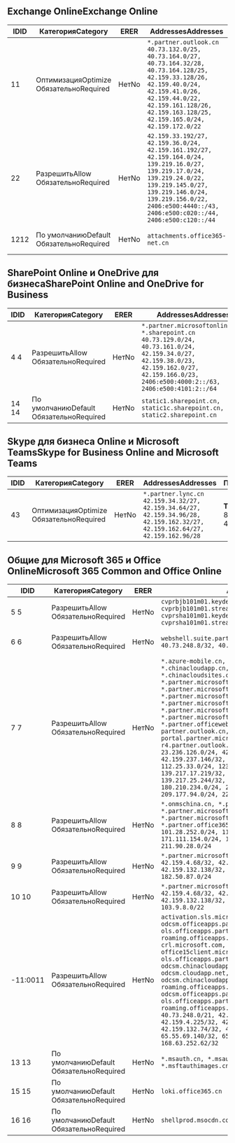<!--THIS FILE IS AUTOMATICALLY GENERATED. MANUAL CHANGES WILL BE OVERWRITTEN.-->
<!--Please contact the Office 365 Endpoints team with any questions.-->
<!--China endpoints version 2020032700-->
<!--File generated 2020-03-27 11:00:11.9084-->

## <a name="exchange-online"></a><span data-ttu-id="aed60-101">Exchange Online</span><span class="sxs-lookup"><span data-stu-id="aed60-101">Exchange Online</span></span>

<span data-ttu-id="aed60-102">ID</span><span class="sxs-lookup"><span data-stu-id="aed60-102">ID</span></span> | <span data-ttu-id="aed60-103">Категория</span><span class="sxs-lookup"><span data-stu-id="aed60-103">Category</span></span> | <span data-ttu-id="aed60-104">ER</span><span class="sxs-lookup"><span data-stu-id="aed60-104">ER</span></span> | <span data-ttu-id="aed60-105">Addresses</span><span class="sxs-lookup"><span data-stu-id="aed60-105">Addresses</span></span> | <span data-ttu-id="aed60-106">Порты</span><span class="sxs-lookup"><span data-stu-id="aed60-106">Ports</span></span>
-- | -------------------- | -- | ---------------------------------------------------------------------------------------------------------------------------------------------------------------------------------------------------------------------------------------------- | ------------------------
<span data-ttu-id="aed60-107">1</span><span class="sxs-lookup"><span data-stu-id="aed60-107">1</span></span> | <span data-ttu-id="aed60-108">Оптимизация</span><span class="sxs-lookup"><span data-stu-id="aed60-108">Optimize</span></span><BR><span data-ttu-id="aed60-109">Обязательно</span><span class="sxs-lookup"><span data-stu-id="aed60-109">Required</span></span> | <span data-ttu-id="aed60-110">Нет</span><span class="sxs-lookup"><span data-stu-id="aed60-110">No</span></span> | `*.partner.outlook.cn`<BR>`40.73.132.0/25, 40.73.164.0/27, 40.73.164.32/28, 40.73.164.128/25, 42.159.33.128/26, 42.159.40.0/24, 42.159.41.0/26, 42.159.44.0/22, 42.159.161.128/26, 42.159.163.128/25, 42.159.165.0/24, 42.159.172.0/22` | <span data-ttu-id="aed60-111">**TCP:** 443, 80</span><span class="sxs-lookup"><span data-stu-id="aed60-111">**TCP:** 443, 80</span></span>
<span data-ttu-id="aed60-112">2</span><span class="sxs-lookup"><span data-stu-id="aed60-112">2</span></span> | <span data-ttu-id="aed60-113">Разрешить</span><span class="sxs-lookup"><span data-stu-id="aed60-113">Allow</span></span><BR><span data-ttu-id="aed60-114">Обязательно</span><span class="sxs-lookup"><span data-stu-id="aed60-114">Required</span></span> | <span data-ttu-id="aed60-115">Нет</span><span class="sxs-lookup"><span data-stu-id="aed60-115">No</span></span> | `42.159.33.192/27, 42.159.36.0/24, 42.159.161.192/27, 42.159.164.0/24, 139.219.16.0/27, 139.219.17.0/24, 139.219.24.0/22, 139.219.145.0/27, 139.219.146.0/24, 139.219.156.0/22, 2406:e500:4440::/43, 2406:e500:c020::/44, 2406:e500:c120::/44` | <span data-ttu-id="aed60-116">**TCP:** 25, 443, 53, 80</span><span class="sxs-lookup"><span data-stu-id="aed60-116">**TCP:** 25, 443, 53, 80</span></span>
<span data-ttu-id="aed60-117">12</span><span class="sxs-lookup"><span data-stu-id="aed60-117">12</span></span> | <span data-ttu-id="aed60-118">По умолчанию</span><span class="sxs-lookup"><span data-stu-id="aed60-118">Default</span></span><BR><span data-ttu-id="aed60-119">Обязательно</span><span class="sxs-lookup"><span data-stu-id="aed60-119">Required</span></span> | <span data-ttu-id="aed60-120">Нет</span><span class="sxs-lookup"><span data-stu-id="aed60-120">No</span></span> | `attachments.office365-net.cn` | <span data-ttu-id="aed60-121">**TCP:** 443, 80</span><span class="sxs-lookup"><span data-stu-id="aed60-121">**TCP:** 443, 80</span></span>

## <a name="sharepoint-online-and-onedrive-for-business"></a><span data-ttu-id="aed60-122">SharePoint Online и OneDrive для бизнеса</span><span class="sxs-lookup"><span data-stu-id="aed60-122">SharePoint Online and OneDrive for Business</span></span>

<span data-ttu-id="aed60-123">ID</span><span class="sxs-lookup"><span data-stu-id="aed60-123">ID</span></span> | <span data-ttu-id="aed60-124">Категория</span><span class="sxs-lookup"><span data-stu-id="aed60-124">Category</span></span> | <span data-ttu-id="aed60-125">ER</span><span class="sxs-lookup"><span data-stu-id="aed60-125">ER</span></span> | <span data-ttu-id="aed60-126">Addresses</span><span class="sxs-lookup"><span data-stu-id="aed60-126">Addresses</span></span> | <span data-ttu-id="aed60-127">Порты</span><span class="sxs-lookup"><span data-stu-id="aed60-127">Ports</span></span>
-- | ------------------- | -- | --------------------------------------------------------------------------------------------------------------------------------------------------------------------------------------------------- | ----------------
<span data-ttu-id="aed60-128">4 </span><span class="sxs-lookup"><span data-stu-id="aed60-128">4</span></span> | <span data-ttu-id="aed60-129">Разрешить</span><span class="sxs-lookup"><span data-stu-id="aed60-129">Allow</span></span><BR><span data-ttu-id="aed60-130">Обязательно</span><span class="sxs-lookup"><span data-stu-id="aed60-130">Required</span></span> | <span data-ttu-id="aed60-131">Нет</span><span class="sxs-lookup"><span data-stu-id="aed60-131">No</span></span> | `*.partner.microsoftonline.cn, *.sharepoint.cn`<BR>`40.73.129.0/24, 40.73.161.0/24, 42.159.34.0/27, 42.159.38.0/23, 42.159.162.0/27, 42.159.166.0/23, 2406:e500:4000:2::/63, 2406:e500:4101:2::/64` | <span data-ttu-id="aed60-132">**TCP:** 443, 80</span><span class="sxs-lookup"><span data-stu-id="aed60-132">**TCP:** 443, 80</span></span>
<span data-ttu-id="aed60-133">14 </span><span class="sxs-lookup"><span data-stu-id="aed60-133">14</span></span> | <span data-ttu-id="aed60-134">По умолчанию</span><span class="sxs-lookup"><span data-stu-id="aed60-134">Default</span></span><BR><span data-ttu-id="aed60-135">Обязательно</span><span class="sxs-lookup"><span data-stu-id="aed60-135">Required</span></span> | <span data-ttu-id="aed60-136">Нет</span><span class="sxs-lookup"><span data-stu-id="aed60-136">No</span></span> | `static1.sharepoint.cn, static1c.sharepoint.cn, static2.sharepoint.cn` | <span data-ttu-id="aed60-137">**TCP:** 443, 80</span><span class="sxs-lookup"><span data-stu-id="aed60-137">**TCP:** 443, 80</span></span>

## <a name="skype-for-business-online-and-microsoft-teams"></a><span data-ttu-id="aed60-138">Skype для бизнеса Online и Microsoft Teams</span><span class="sxs-lookup"><span data-stu-id="aed60-138">Skype for Business Online and Microsoft Teams</span></span>

<span data-ttu-id="aed60-139">ID</span><span class="sxs-lookup"><span data-stu-id="aed60-139">ID</span></span> | <span data-ttu-id="aed60-140">Категория</span><span class="sxs-lookup"><span data-stu-id="aed60-140">Category</span></span> | <span data-ttu-id="aed60-141">ER</span><span class="sxs-lookup"><span data-stu-id="aed60-141">ER</span></span> | <span data-ttu-id="aed60-142">Addresses</span><span class="sxs-lookup"><span data-stu-id="aed60-142">Addresses</span></span> | <span data-ttu-id="aed60-143">Порты</span><span class="sxs-lookup"><span data-stu-id="aed60-143">Ports</span></span>
-- | -------------------- | -- | -------------------------------------------------------------------------------------------------------------------------------- | ----------------
<span data-ttu-id="aed60-144">4</span><span class="sxs-lookup"><span data-stu-id="aed60-144">3</span></span> | <span data-ttu-id="aed60-145">Оптимизация</span><span class="sxs-lookup"><span data-stu-id="aed60-145">Optimize</span></span><BR><span data-ttu-id="aed60-146">Обязательно</span><span class="sxs-lookup"><span data-stu-id="aed60-146">Required</span></span> | <span data-ttu-id="aed60-147">Нет</span><span class="sxs-lookup"><span data-stu-id="aed60-147">No</span></span> | `*.partner.lync.cn`<BR>`42.159.34.32/27, 42.159.34.64/27, 42.159.34.96/28, 42.159.162.32/27, 42.159.162.64/27, 42.159.162.96/28` | <span data-ttu-id="aed60-148">**TCP:** 443, 80</span><span class="sxs-lookup"><span data-stu-id="aed60-148">**TCP:** 443, 80</span></span>

## <a name="microsoft-365-common-and-office-online"></a><span data-ttu-id="aed60-149">Общие для Microsoft 365 и Office Online</span><span class="sxs-lookup"><span data-stu-id="aed60-149">Microsoft 365 Common and Office Online</span></span>

<span data-ttu-id="aed60-150">ID</span><span class="sxs-lookup"><span data-stu-id="aed60-150">ID</span></span> | <span data-ttu-id="aed60-151">Категория</span><span class="sxs-lookup"><span data-stu-id="aed60-151">Category</span></span> | <span data-ttu-id="aed60-152">ER</span><span class="sxs-lookup"><span data-stu-id="aed60-152">ER</span></span> | <span data-ttu-id="aed60-153">Addresses</span><span class="sxs-lookup"><span data-stu-id="aed60-153">Addresses</span></span> | <span data-ttu-id="aed60-154">Порты</span><span class="sxs-lookup"><span data-stu-id="aed60-154">Ports</span></span>
-- | ------------------- | -- | ---------------------------------------------------------------------------------------------------------------------------------------------------------------------------------------------------------------------------------------------------------------------------------------------------------------------------------------------------------------------------------------------------------------------------------------------------------------------------------------------------------------------------------------------------------------------------------------------------------------------------------------------------------------------------------------------------------------------------------------------------------------------------------------------------------------------------------------------------------------------------- | ----------------
<span data-ttu-id="aed60-155">5 </span><span class="sxs-lookup"><span data-stu-id="aed60-155">5</span></span> | <span data-ttu-id="aed60-156">Разрешить</span><span class="sxs-lookup"><span data-stu-id="aed60-156">Allow</span></span><BR><span data-ttu-id="aed60-157">Обязательно</span><span class="sxs-lookup"><span data-stu-id="aed60-157">Required</span></span> | <span data-ttu-id="aed60-158">Нет</span><span class="sxs-lookup"><span data-stu-id="aed60-158">No</span></span> | `cvprbjb101m01.keydelivery.mediaservices.chinacloudapi.cn, cvprbjb101m01.streaming.mediaservices.chinacloudapi.cn, cvprsha101m01.keydelivery.mediaservices.chinacloudapi.cn, cvprsha101m01.streaming.mediaservices.chinacloudapi.cn` | <span data-ttu-id="aed60-159">**TCP:** 443, 80</span><span class="sxs-lookup"><span data-stu-id="aed60-159">**TCP:** 443, 80</span></span>
<span data-ttu-id="aed60-160">6 </span><span class="sxs-lookup"><span data-stu-id="aed60-160">6</span></span> | <span data-ttu-id="aed60-161">Разрешить</span><span class="sxs-lookup"><span data-stu-id="aed60-161">Allow</span></span><BR><span data-ttu-id="aed60-162">Обязательно</span><span class="sxs-lookup"><span data-stu-id="aed60-162">Required</span></span> | <span data-ttu-id="aed60-163">Нет</span><span class="sxs-lookup"><span data-stu-id="aed60-163">No</span></span> | `webshell.suite.partner.microsoftonline.cn`<BR>`40.73.248.8/32, 40.73.252.10/32` | <span data-ttu-id="aed60-164">**TCP:** 443, 80</span><span class="sxs-lookup"><span data-stu-id="aed60-164">**TCP:** 443, 80</span></span>
<span data-ttu-id="aed60-165">7 </span><span class="sxs-lookup"><span data-stu-id="aed60-165">7</span></span> | <span data-ttu-id="aed60-166">Разрешить</span><span class="sxs-lookup"><span data-stu-id="aed60-166">Allow</span></span><BR><span data-ttu-id="aed60-167">Обязательно</span><span class="sxs-lookup"><span data-stu-id="aed60-167">Required</span></span> | <span data-ttu-id="aed60-168">Нет</span><span class="sxs-lookup"><span data-stu-id="aed60-168">No</span></span> | `*.azure-mobile.cn, *.chinacloudapi.cn, *.chinacloudapp.cn, *.chinacloud-mobile.cn, *.chinacloudsites.cn, *.partner.microsoftonline-m.cn, *.partner.microsoftonline-m.net.cn, *.partner.microsoftonline-m-i.cn, *.partner.microsoftonline-m-i.net.cn, *.partner.microsoftonline-p.net.cn, *.partner.microsoftonline-p-i.cn, *.partner.microsoftonline-p-i.net.cn, *.partner.officewebapps.cn, *.windowsazure.cn, partner.outlook.cn, portal.partner.microsoftonline.cdnsvc.com, r4.partner.outlook.cn`<BR>`23.236.126.0/24, 42.159.224.122/32, 42.159.233.91/32, 42.159.237.146/32, 42.159.238.120/32, 58.68.168.0/24, 112.25.33.0/24, 123.150.49.0/24, 125.65.247.0/24, 139.217.17.219/32, 139.217.19.156/32, 139.217.21.3/32, 139.217.25.244/32, 171.107.84.0/24, 180.210.232.0/24, 180.210.234.0/24, 209.177.86.0/24, 209.177.90.0/24, 209.177.94.0/24, 222.161.226.0/24` | <span data-ttu-id="aed60-169">**TCP:** 443, 80</span><span class="sxs-lookup"><span data-stu-id="aed60-169">**TCP:** 443, 80</span></span>
<span data-ttu-id="aed60-170">8 </span><span class="sxs-lookup"><span data-stu-id="aed60-170">8</span></span> | <span data-ttu-id="aed60-171">Разрешить</span><span class="sxs-lookup"><span data-stu-id="aed60-171">Allow</span></span><BR><span data-ttu-id="aed60-172">Обязательно</span><span class="sxs-lookup"><span data-stu-id="aed60-172">Required</span></span> | <span data-ttu-id="aed60-173">Нет</span><span class="sxs-lookup"><span data-stu-id="aed60-173">No</span></span> | `*.onmschina.cn, *.partner.microsoftonline.net.cn, *.partner.microsoftonline-i.cn, *.partner.microsoftonline-i.net.cn, *.partner.office365.cn`<BR>`101.28.252.0/24, 115.231.150.0/24, 123.235.32.0/24, 171.111.154.0/24, 175.6.10.0/24, 180.210.229.0/24, 211.90.28.0/24` | <span data-ttu-id="aed60-174">**TCP:** 443, 80</span><span class="sxs-lookup"><span data-stu-id="aed60-174">**TCP:** 443, 80</span></span>
<span data-ttu-id="aed60-175">9 </span><span class="sxs-lookup"><span data-stu-id="aed60-175">9</span></span> | <span data-ttu-id="aed60-176">Разрешить</span><span class="sxs-lookup"><span data-stu-id="aed60-176">Allow</span></span><BR><span data-ttu-id="aed60-177">Обязательно</span><span class="sxs-lookup"><span data-stu-id="aed60-177">Required</span></span> | <span data-ttu-id="aed60-178">Нет</span><span class="sxs-lookup"><span data-stu-id="aed60-178">No</span></span> | `*.partner.microsoftonline-p.cn`<BR>`42.159.4.68/32, 42.159.4.200/32, 42.159.7.156/32, 42.159.132.138/32, 42.159.133.17/32, 42.159.135.78/32, 182.50.87.0/24` | <span data-ttu-id="aed60-179">**TCP:** 443, 80</span><span class="sxs-lookup"><span data-stu-id="aed60-179">**TCP:** 443, 80</span></span>
<span data-ttu-id="aed60-180">10 </span><span class="sxs-lookup"><span data-stu-id="aed60-180">10</span></span> | <span data-ttu-id="aed60-181">Разрешить</span><span class="sxs-lookup"><span data-stu-id="aed60-181">Allow</span></span><BR><span data-ttu-id="aed60-182">Обязательно</span><span class="sxs-lookup"><span data-stu-id="aed60-182">Required</span></span> | <span data-ttu-id="aed60-183">Нет</span><span class="sxs-lookup"><span data-stu-id="aed60-183">No</span></span> | `*.partner.microsoftonline.cn`<BR>`42.159.4.68/32, 42.159.4.200/32, 42.159.7.156/32, 42.159.132.138/32, 42.159.133.17/32, 42.159.135.78/32, 103.9.8.0/22` | <span data-ttu-id="aed60-184">**TCP:** 443, 80</span><span class="sxs-lookup"><span data-stu-id="aed60-184">**TCP:** 443, 80</span></span>
<span data-ttu-id="aed60-185">-11:00</span><span class="sxs-lookup"><span data-stu-id="aed60-185">11</span></span> | <span data-ttu-id="aed60-186">Разрешить</span><span class="sxs-lookup"><span data-stu-id="aed60-186">Allow</span></span><BR><span data-ttu-id="aed60-187">Обязательно</span><span class="sxs-lookup"><span data-stu-id="aed60-187">Required</span></span> | <span data-ttu-id="aed60-188">Нет</span><span class="sxs-lookup"><span data-stu-id="aed60-188">No</span></span> | `activation.sls.microsoft.com, bjb-odcsm.officeapps.partner.office365.cn, bjb-ols.officeapps.partner.office365.cn, bjb-roaming.officeapps.partner.office365.cn, crl.microsoft.com, odc.officeapps.live.com, office15client.microsoft.com, officecdn.microsoft.com, ols.officeapps.partner.office365.cn, osi-prod-bjb01-odcsm.chinacloudapp.cn, osiprod-scus01-odcsm.cloudapp.net, osi-prod-sha01-odcsm.chinacloudapp.cn, roaming.officeapps.partner.office365.cn, sha-odcsm.officeapps.partner.office365.cn, sha-ols.officeapps.partner.office365.cn, sha-roaming.officeapps.partner.office365.cn`<BR>`40.73.248.0/21, 42.159.4.45/32, 42.159.4.50/32, 42.159.4.225/32, 42.159.7.13/32, 42.159.132.73/32, 42.159.132.74/32, 42.159.132.75/32, 65.52.98.231/32, 65.55.69.140/32, 65.55.227.140/32, 70.37.81.47/32, 168.63.252.62/32` | <span data-ttu-id="aed60-189">**TCP:** 443, 80</span><span class="sxs-lookup"><span data-stu-id="aed60-189">**TCP:** 443, 80</span></span>
<span data-ttu-id="aed60-190">13 </span><span class="sxs-lookup"><span data-stu-id="aed60-190">13</span></span> | <span data-ttu-id="aed60-191">По умолчанию</span><span class="sxs-lookup"><span data-stu-id="aed60-191">Default</span></span><BR><span data-ttu-id="aed60-192">Обязательно</span><span class="sxs-lookup"><span data-stu-id="aed60-192">Required</span></span> | <span data-ttu-id="aed60-193">Нет</span><span class="sxs-lookup"><span data-stu-id="aed60-193">No</span></span> | `*.msauth.cn, *.msauthimages.cn, *.msftauth.cn, *.msftauthimages.cn` | <span data-ttu-id="aed60-194">**TCP:** 443, 80</span><span class="sxs-lookup"><span data-stu-id="aed60-194">**TCP:** 443, 80</span></span>
<span data-ttu-id="aed60-195">15 </span><span class="sxs-lookup"><span data-stu-id="aed60-195">15</span></span> | <span data-ttu-id="aed60-196">По умолчанию</span><span class="sxs-lookup"><span data-stu-id="aed60-196">Default</span></span><BR><span data-ttu-id="aed60-197">Обязательно</span><span class="sxs-lookup"><span data-stu-id="aed60-197">Required</span></span> | <span data-ttu-id="aed60-198">Нет</span><span class="sxs-lookup"><span data-stu-id="aed60-198">No</span></span> | `loki.office365.cn` | <span data-ttu-id="aed60-199">**TCP:** 443</span><span class="sxs-lookup"><span data-stu-id="aed60-199">**TCP:** 443</span></span>
<span data-ttu-id="aed60-200">16 </span><span class="sxs-lookup"><span data-stu-id="aed60-200">16</span></span> | <span data-ttu-id="aed60-201">По умолчанию</span><span class="sxs-lookup"><span data-stu-id="aed60-201">Default</span></span><BR><span data-ttu-id="aed60-202">Обязательно</span><span class="sxs-lookup"><span data-stu-id="aed60-202">Required</span></span> | <span data-ttu-id="aed60-203">Нет</span><span class="sxs-lookup"><span data-stu-id="aed60-203">No</span></span> | `shellprod.msocdn.com` | <span data-ttu-id="aed60-204">**TCP:** 443</span><span class="sxs-lookup"><span data-stu-id="aed60-204">**TCP:** 443</span></span>

